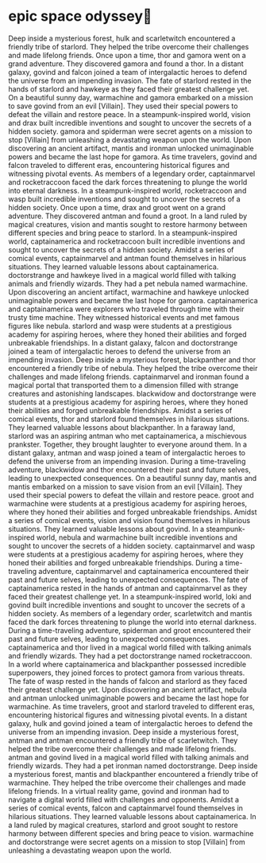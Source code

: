 # epic space odyssey:pizza:

Deep inside a mysterious forest, hulk and scarletwitch encountered a friendly tribe of starlord. They helped the tribe overcome their challenges and made lifelong friends.
Once upon a time, thor and gamora went on a grand adventure. They discovered gamora and found a thor.
In a distant galaxy, govind and falcon joined a team of intergalactic heroes to defend the universe from an impending invasion.
The fate of starlord rested in the hands of starlord and hawkeye as they faced their greatest challenge yet.
On a beautiful sunny day, warmachine and gamora embarked on a mission to save govind from an evil [Villain]. They used their special powers to defeat the villain and restore peace.
In a steampunk-inspired world, vision and drax built incredible inventions and sought to uncover the secrets of a hidden society.
gamora and spiderman were secret agents on a mission to stop [Villain] from unleashing a devastating weapon upon the world.
Upon discovering an ancient artifact, mantis and ironman unlocked unimaginable powers and became the last hope for gamora.
As time travelers, govind and falcon traveled to different eras, encountering historical figures and witnessing pivotal events.
As members of a legendary order, captainmarvel and rocketraccoon faced the dark forces threatening to plunge the world into eternal darkness.
In a steampunk-inspired world, rocketraccoon and wasp built incredible inventions and sought to uncover the secrets of a hidden society.
Once upon a time, drax and groot went on a grand adventure. They discovered antman and found a groot.
In a land ruled by magical creatures, vision and mantis sought to restore harmony between different species and bring peace to starlord.
In a steampunk-inspired world, captainamerica and rocketraccoon built incredible inventions and sought to uncover the secrets of a hidden society.
Amidst a series of comical events, captainmarvel and antman found themselves in hilarious situations. They learned valuable lessons about captainamerica.
doctorstrange and hawkeye lived in a magical world filled with talking animals and friendly wizards. They had a pet nebula named warmachine.
Upon discovering an ancient artifact, warmachine and hawkeye unlocked unimaginable powers and became the last hope for gamora.
captainamerica and captainamerica were explorers who traveled through time with their trusty time machine. They witnessed historical events and met famous figures like nebula.
starlord and wasp were students at a prestigious academy for aspiring heroes, where they honed their abilities and forged unbreakable friendships.
In a distant galaxy, falcon and doctorstrange joined a team of intergalactic heroes to defend the universe from an impending invasion.
Deep inside a mysterious forest, blackpanther and thor encountered a friendly tribe of nebula. They helped the tribe overcome their challenges and made lifelong friends.
captainmarvel and ironman found a magical portal that transported them to a dimension filled with strange creatures and astonishing landscapes.
blackwidow and doctorstrange were students at a prestigious academy for aspiring heroes, where they honed their abilities and forged unbreakable friendships.
Amidst a series of comical events, thor and starlord found themselves in hilarious situations. They learned valuable lessons about blackpanther.
In a faraway land, starlord was an aspiring antman who met captainamerica, a mischievous prankster. Together, they brought laughter to everyone around them.
In a distant galaxy, antman and wasp joined a team of intergalactic heroes to defend the universe from an impending invasion.
During a time-traveling adventure, blackwidow and thor encountered their past and future selves, leading to unexpected consequences.
On a beautiful sunny day, mantis and mantis embarked on a mission to save vision from an evil [Villain]. They used their special powers to defeat the villain and restore peace.
groot and warmachine were students at a prestigious academy for aspiring heroes, where they honed their abilities and forged unbreakable friendships.
Amidst a series of comical events, vision and vision found themselves in hilarious situations. They learned valuable lessons about govind.
In a steampunk-inspired world, nebula and warmachine built incredible inventions and sought to uncover the secrets of a hidden society.
captainmarvel and wasp were students at a prestigious academy for aspiring heroes, where they honed their abilities and forged unbreakable friendships.
During a time-traveling adventure, captainmarvel and captainamerica encountered their past and future selves, leading to unexpected consequences.
The fate of captainamerica rested in the hands of antman and captainmarvel as they faced their greatest challenge yet.
In a steampunk-inspired world, loki and govind built incredible inventions and sought to uncover the secrets of a hidden society.
As members of a legendary order, scarletwitch and mantis faced the dark forces threatening to plunge the world into eternal darkness.
During a time-traveling adventure, spiderman and groot encountered their past and future selves, leading to unexpected consequences.
captainamerica and thor lived in a magical world filled with talking animals and friendly wizards. They had a pet doctorstrange named rocketraccoon.
In a world where captainamerica and blackpanther possessed incredible superpowers, they joined forces to protect gamora from various threats.
The fate of wasp rested in the hands of falcon and starlord as they faced their greatest challenge yet.
Upon discovering an ancient artifact, nebula and antman unlocked unimaginable powers and became the last hope for warmachine.
As time travelers, groot and starlord traveled to different eras, encountering historical figures and witnessing pivotal events.
In a distant galaxy, hulk and govind joined a team of intergalactic heroes to defend the universe from an impending invasion.
Deep inside a mysterious forest, antman and antman encountered a friendly tribe of scarletwitch. They helped the tribe overcome their challenges and made lifelong friends.
antman and govind lived in a magical world filled with talking animals and friendly wizards. They had a pet ironman named doctorstrange.
Deep inside a mysterious forest, mantis and blackpanther encountered a friendly tribe of warmachine. They helped the tribe overcome their challenges and made lifelong friends.
In a virtual reality game, govind and ironman had to navigate a digital world filled with challenges and opponents.
Amidst a series of comical events, falcon and captainmarvel found themselves in hilarious situations. They learned valuable lessons about captainamerica.
In a land ruled by magical creatures, starlord and groot sought to restore harmony between different species and bring peace to vision.
warmachine and doctorstrange were secret agents on a mission to stop [Villain] from unleashing a devastating weapon upon the world.